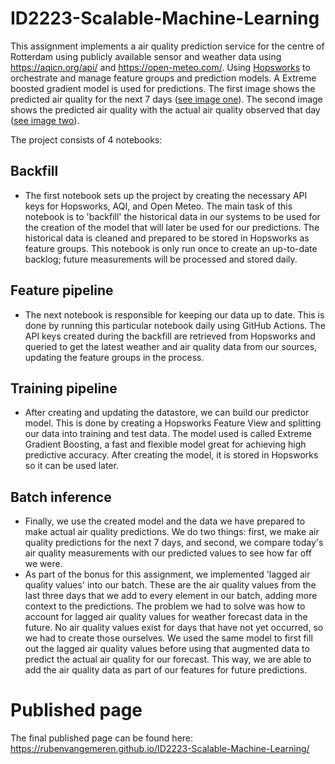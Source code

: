 # ID2223-Scalable-Machine-Learning

This assignment implements a air quality prediction service for the centre of Rotterdam using publicly available sensor and weather data using https://aqicn.org/api/ and https://open-meteo.com/. Using [Hopsworks](https://app.hopsworks.ai) to orchestrate and manage feature groups and prediction models. A Extreme boosted gradient model is used for predictions. The first image shows the predicted air quality for the next 7 days ([see image one](air_quality_prediction_service/ch03/docs/air_quality_model/assets/images/pm25_forecast.png)). The second image shows the predicted air quality with the actual air quality observed that day ([see image two](air_quality_prediction_service/ch03/docs/air_quality_model/assets/images/pm25_hindcast.png)).

The project consists of 4 notebooks:

## Backfill

- The first notebook sets up the project by creating the necessary API keys for Hopsworks, AQI, and Open Meteo. The main task of this notebook is to 'backfill' the historical data in our systems to be used for the creation of the model that will later be used for our predictions. The historical data is cleaned and prepared to be stored in Hopsworks as feature groups. This notebook is only run once to create an up-to-date backlog; future measurements will be processed and stored daily.

## Feature pipeline

- The next notebook is responsible for keeping our data up to date. This is done by running this particular notebook daily using GitHub Actions. The API keys created during the backfill are retrieved from Hopsworks and queried to get the latest weather and air quality data from our sources, updating the feature groups in the process.

## Training pipeline

- After creating and updating the datastore, we can build our predictor model. This is done by creating a Hopsworks Feature View and splitting our data into training and test data. The model used is called Extreme Gradient Boosting, a fast and flexible model great for achieving high predictive accuracy. After creating the model, it is stored in Hopsworks so it can be used later.

## Batch inference

- Finally, we use the created model and the data we have prepared to make actual air quality predictions. We do two things: first, we make air quality predictions for the next 7 days, and second, we compare today's air quality measurements with our predicted values to see how far off we were.
- As part of the bonus for this assignment, we implemented 'lagged air quality values' into our batch. These are the air quality values from the last three days that we add to every element in our batch, adding more context to the predictions. The problem we had to solve was how to account for lagged air quality values for weather forecast data in the future. No air quality values exist for days that have not yet occurred, so we had to create those ourselves. We used the same model to first fill out the lagged air quality values before using that augmented data to predict the actual air quality for our forecast. This way, we are able to add the air quality data as part of our features for future predictions.

# Published page

The final published page can be found here: https://rubenvangemeren.github.io/ID2223-Scalable-Machine-Learning/
